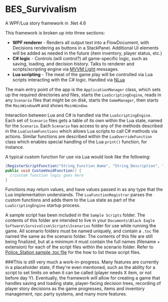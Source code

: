 # BES_Survivalism
A WPF/Lua story framework in .Net 4.6

This framework is broken up into three sections:
* **WPF renderer** - Renders all output text into a FlowDocument, with Decisions rendering as buttons in a StackPanel.  Additional UI elements will be added as needed in the future (item inventory, player status, etc.)
* **C# logic** - Controls (will control?) all game-specific logic, such as saving, loading, and decision history.  Talks to renderer and scripts/scripting engine via [MVVM Light](http://www.mvvmlight.net) messages.
* **Lua scripting** - The meat of the game play will be controlled via Lua scripts interacting with the C# logic.  Handled via [NLua](http://nlua.org)

The main entry point of the app is the `ApplicationManager` class, which sets up the required directories and files, starts the `LuaScriptingEngine`, reads in any `Scenario` files that might be on disk, starts the `GameManager`, then starts the `MainWindowVM` and shows `MainWindow`.

Interaction between Lua and C# is handled via the `LuaScriptingEngine`.  Each set of `Scenario` files gets a table of its own within the Lua state, named for the `Scenario`.  Each `Scenario` has access to any of the methods described in the `LuaCustomFunctions` which allows Lua scripts to call C# methods via actions.  Similar functions are described within the `LuaOverrideFunction` class which enables special handling of the Lua `print()` function, for instance.

A typical custom function for use via Lua would look like the following:
```C#
[RegisterScriptFunction("String_Function_Name", "String_Description", "String_Parameters_Array")]
public void CustomVoidFunction() {
  //custom function logic goes here
}
```
Functions may return values, and have values passed in as any type that the Lua implementation understands.  The `LuaFunctionRegistrar` parses the custom functions and adds them to the Lua state as part of the `LuaScriptingEngine` startup process.  

A sample script has been included in the `Sample Scripts` folder.  The contents of this folder are intended to live in your `Documents\Black Eagle Software\Survivalism\Scripts\Scenarios` folder for use while running the game.  All scenario folders must be named uniquely, and contain a `.toc` file named the same as the scenario folder.  The contents of this file are still being finalized, but at a minimum it must contain the full names (filename + extension) for each of the script files within the scenario folder.  Refer to [Police_Station sample .toc file](https://github.com/gramseyBES/BES_Survivalism/blob/master/Sample%20Scripts/Police_Station/Police_Station.toc) for the how to list these script files. 

###This is still very much a work-in-progress.
Many features are currently in a placeholder state, if they're even mentioned, such as the ability for a script to set limits on when it can be called (player needs X item, or not before day Y).  Eventually, the framework will allow for creating a game that handles saving and loading state, player-facing decision trees, recording of player story decisions as the game progresses, items and inventory management, npc party systems, and many more features.  
